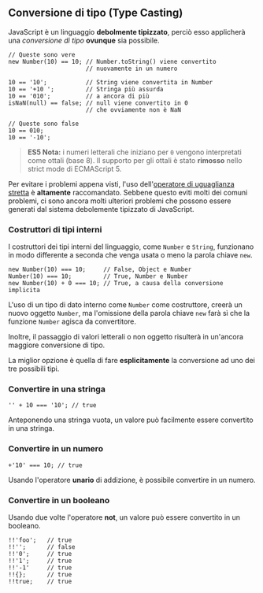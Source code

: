## Conversione di tipo (Type Casting)

JavaScript è un linguaggio **debolmente tipizzato**, perciò esso applicherà
una *conversione di tipo* **ovunque** sia possibile.

    // Queste sono vere
    new Number(10) == 10; // Number.toString() viene convertito
                          // nuovamente in un numero

    10 == '10';           // String viene convertita in Number
    10 == '+10 ';         // Stringa più assurda
    10 == '010';          // a ancora di più
    isNaN(null) == false; // null viene convertito in 0
                          // che ovviamente non è NaN

    // Queste sono false
    10 == 010;
    10 == '-10';

> **ES5 Nota:** i numeri letterali che iniziano per `0` vengono interpretati
> come ottali (base 8). Il supporto per gli ottali è stato **rimosso** nello
> strict mode di ECMAScript 5.

Per evitare i problemi appena visti, l'uso
dell'[operatore di uguaglianza stretta](#types.equality) è **altamente**
raccomandato. Sebbene questo eviti molti dei comuni problemi, ci sono ancora
molti ulteriori problemi che possono essere generati dal sistema debolemente
tipizzato di JavaScript.

### Costruttori di tipi interni

I costruttori dei tipi interni del linguaggio, come `Number` e `String`,
funzionano in modo differente a seconda che venga usata o meno la
parola chiave `new`.

    new Number(10) === 10;     // False, Object e Number
    Number(10) === 10;         // True, Number e Number
    new Number(10) + 0 === 10; // True, a causa della conversione implicita

L'uso di un tipo di dato interno come `Number` come costruttore, creerà un
nuovo oggetto `Number`, ma l'omissione della parola chiave `new` farà sì
che la funzione `Number` agisca da convertitore.

Inoltre, il passaggio di valori letterali o non oggetto risulterà in un'ancora
maggiore conversione di tipo.

La miglior opzione è quella di fare **esplicitamente** la conversione ad uno
dei tre possibili tipi.

### Convertire in una stringa

    '' + 10 === '10'; // true

Anteponendo una stringa vuota, un valore può facilmente essere convertito in
una stringa.

### Convertire in un numero

    +'10' === 10; // true

Usando l'operatore **unario** di addizione, è possibile convertire in un numero.

### Convertire in un booleano

Usando due volte l'operatore **not**, un valore può essere convertito in un
booleano.

    !!'foo';   // true
    !!'';      // false
    !!'0';     // true
    !!'1';     // true
    !!'-1'     // true
    !!{};      // true
    !!true;    // true



